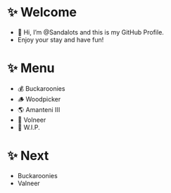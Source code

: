 # ✨ Welcome
- 👋 Hi, I’m @Sandalots and this is my GitHub Profile.
- Enjoy your stay and have fun!


# ✨ Menu
- 💰 Buckaroonies
- 🪵 Woodpicker
- 🌎 Amanteni III
- 🔮 Volneer
- 🔨 W.I.P.


# ✨ Next
- Buckaroonies
- Valneer


<!---
Sandalots/Sandalots is a ✨ special ✨ repository because its `README.md` (this file) appears on your GitHub profile.
You can click the Preview link to take a look at your changes.
--->
